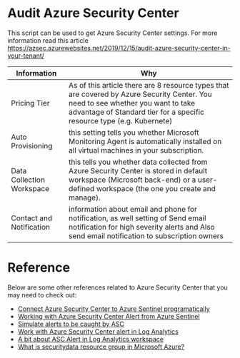 # Audit Azure Security Center

This script can be used to get Azure Security Center settings. For more information read this article https://azsec.azurewebsites.net/2019/12/15/audit-azure-security-center-in-your-tenant/

| **Information** | **Why** |
| --------------- | ------- |
| Pricing Tier | As of this article there are 8 resource types that are covered by Azure Security Center. You need to see whether you want to take advantage of Standard tier for a specific resource type (e.g. Kubernete) |
| Auto Provisioning | this setting tells you whether Microsoft Monitoring Agent is automatically installed on all virtual machines in your subscription.|
| Data Collection Workspace | this tells you whether data collected from Azure Security Center is stored in default workspace (Microsoft back-end) or a user-defined workspace (the one you create and manage).|
| Contact and Notification | information about email and phone for notification, as well setting of Send email notification for high severity alerts and Also send email notification to subscription owners |

# Reference
Below are some other references related to Azure Security Center that you may need to check out:

- [Connect Azure Security Center to Azure Sentinel programatically](http://azsec.azurewebsites.net/2019/12/14/connect-azure-security-center-to-azure-sentinel-programatically/)
- [Working with Azure Security Center Alert from Azure Sentinel](http://azsec.azurewebsites.net/2019/12/10/working-with-azure-security-center-alert-from-azure-sentinel/)
- [Simulate alerts to be caught by ASC](http://azsec.azurewebsites.net/2019/12/02/simulate-alerts-to-be-caught-by-asc/)
- [Work with Azure Security Center alert in Log Analytics](http://azsec.azurewebsites.net/2019/11/29/work-with-azure-security-center-alert-in-log-analytics/)
- [A bit about ASC Alert in Log Analytics workspace](https://azsec.azurewebsites.net/2019/11/24/a-bit-about-asc-alert-in-log-analytics-workspace/)
- [What is securitydata resource group in Microsoft Azure?](https://azsec.azurewebsites.net/2017/04/14/what-is-securitydata-resource-group-in-microsoft-azure/)
